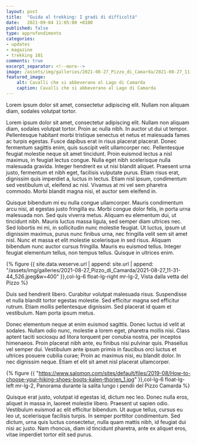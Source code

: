 ```yaml
---
layout: post
title:  "Guida al trekking: I gradi di difficoltà"
date:   2021-09-04 11:05:00 +0100
published: false
type: approfondimento
categories:
- updates
- magazine
- trekking 101
comments: true
excerpt_separator: <!--more-->
image: /assets/img/galleries/2021-08-27_Pizzo_di_Camarda/2021-08-27_11-58-02_133.jpeg
featured_image:
    alt: Cavalli che si abbeverano al Lago di Camarda
    caption: Cavalli che si abbeverano al Lago di Camarda
---
```


Lorem ipsum dolor sit amet, consectetur adipiscing elit. Nullam non aliquam diam, sodales volutpat tortor.

<!--more-->

Lorem ipsum dolor sit amet, consectetur adipiscing elit. Nullam non aliquam diam, sodales volutpat tortor. Proin ac nulla nibh. In auctor ut dui ut tempor. Pellentesque habitant morbi tristique senectus et netus et malesuada fames ac turpis egestas. Fusce dapibus erat in risus placerat placerat. Donec fermentum sagittis enim, quis suscipit velit ullamcorper nec. Pellentesque feugiat molestie neque sit amet tincidunt. Proin euismod lectus a nisl maximus, in feugiat lectus congue. Nulla eget nibh scelerisque nulla malesuada gravida. Integer hendrerit ex ut nisi blandit aliquet. Praesent urna justo, fermentum et nibh eget, facilisis vulputate purus. Etiam risus erat, dignissim quis imperdiet a, luctus in lectus. Etiam nisl ipsum, condimentum sed vestibulum ut, eleifend ac nisl. Vivamus at mi vel sem pharetra commodo. Morbi blandit magna nisi, et auctor sem eleifend in.

Quisque bibendum mi eu nulla congue ullamcorper. Mauris condimentum arcu nisi, at egestas justo fringilla eu. Morbi congue dolor felis, in porta urna malesuada non. Sed quis viverra metus. Aliquam eu elementum dui, ut tincidunt nibh. Mauris luctus massa ligula, sed semper diam ultrices nec. Sed lobortis mi mi, in sollicitudin nunc molestie feugiat. Ut luctus, ipsum ut dignissim maximus, purus nunc finibus urna, nec fringilla velit sem sit amet nisl. Nunc et massa et elit molestie scelerisque in sed risus. Aliquam bibendum nunc auctor cursus fringilla. Mauris eu euismod tellus. Integer feugiat elementum tellus, non tempus tellus. Quisque in ultrices enim.


{% figure {{ site.data.weserve.url | append: site.url | append: "/assets/img/galleries/2021-08-27_Pizzo_di_Camarda/2021-08-27_11-31-44_526.jpeg&w=400" }},col-lg-6 float-lg-right mr-lg-2, Vista dalla vetta del Pizzo %}


Duis sed hendrerit libero. Curabitur volutpat malesuada risus. Suspendisse et nulla blandit tortor egestas molestie. Sed efficitur magna sed efficitur rutrum. Etiam mollis pellentesque dignissim. Sed placerat id quam et vestibulum. Nam porta ipsum metus.

Donec elementum neque at enim euismod sagittis. Donec luctus id velit at sodales. Nullam odio nunc, molestie a lorem eget, pharetra mollis nisi. Class aptent taciti sociosqu ad litora torquent per conubia nostra, per inceptos himenaeos. Proin placerat nibh ante, eu finibus nisi pulvinar quis. Phasellus vel semper dui. Vestibulum ante ipsum primis in faucibus orci luctus et ultrices posuere cubilia curae; Proin ac maximus nisi, eu blandit dolor. In nec dignissim neque. Etiam et elit sit amet nisl placerat ullamcorper.


{% figure {{ "https://www.salomon.com/sites/default/files/2019-08/How-to-choose-your-hiking-shoes-boots-kalen-thorien_1.jpg" }},col-lg-6 float-lg-left mr-lg-2, Panorama durante la salita lungo i pendii del Pizzo Camarda %}


Quisque erat justo, volutpat id egestas id, dictum nec leo. Donec nulla eros, aliquet in massa in, laoreet molestie libero. Praesent ut sapien odio. Vestibulum euismod ac elit efficitur bibendum. Ut augue tellus, cursus eu leo ut, scelerisque facilisis turpis. In semper porttitor condimentum. Sed dictum, urna quis luctus consectetur, nulla quam mattis nibh, id feugiat dui nisi ac justo. Nam rhoncus, diam id tincidunt pharetra, ante ex aliquet eros, vitae imperdiet tortor elit sed purus.